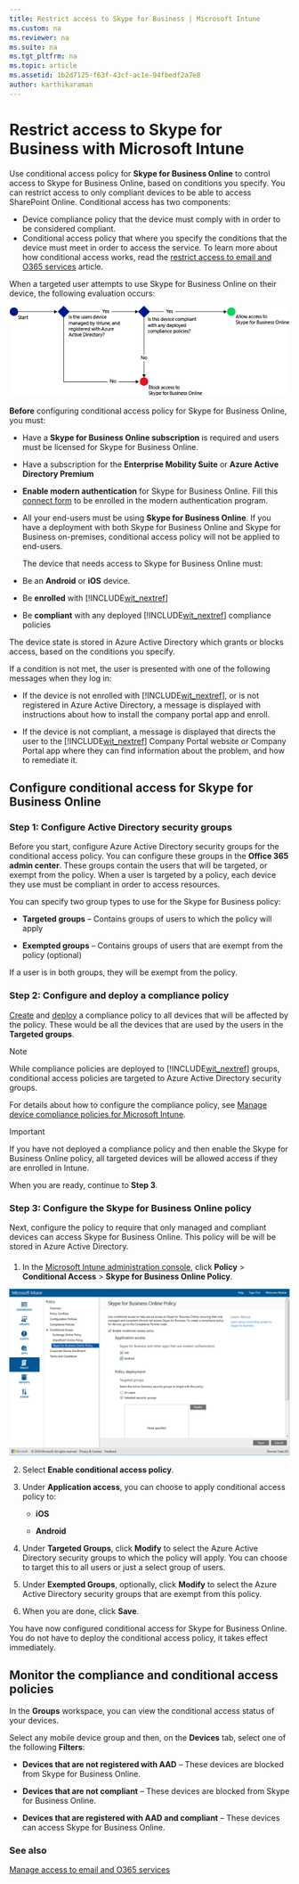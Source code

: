 ```yaml
---
title: Restrict access to Skype for Business | Microsoft Intune
ms.custom: na
ms.reviewer: na
ms.suite: na
ms.tgt_pltfrm: na
ms.topic: article
ms.assetid: 1b2d7125-f63f-43cf-ac1e-94fbedf2a7e8
author: karthikaraman
---
```

# Restrict access to Skype for Business with Microsoft Intune
Use conditional access policy for  **Skype for Business Online** to control access to Skype for Business Online, based on conditions you specify.
You can restrict access to only compliant devices to be able to access SharePoint Online.
Conditional access has two components:
- Device compliance policy that the device must comply with in order to be considered compliant.
- Conditional access policy that where you specify the conditions that the device must meet in order to access the service.
To learn more about how conditional access works, read the [restrict access to email and O365 services](restrict-access-to-email-and-o365-services-with-microsoft-intune.md) article.

When a targeted user attempts to use Skype for Business Online on their device, the following evaluation occurs:

![](../media/ConditionalAccess_SkypeforBusiness.png)

**Before** configuring conditional access policy for Skype for Business Online, you must:
- Have a **Skype for Business Online subscription** is required and users must be licensed for Skype for Business Online.
- Have a subscription for the **Enterprise Mobility Suite** or **Azure Active Directory Premium**
-   **Enable modern authentication** for Skype for Business Online. Fill this [connect form](https://connect.microsoft.com/office/Survey/NominationSurvey.aspx?SurveyID=17299&ProgramID=8715) to be enrolled in the modern authentication program.
-  All your end-users must be using **Skype for Business Online**. If you have a deployment with both Skype for Business Online and Skype for Business on-premises, conditional access policy will not be applied to end-users.

    The device that needs access to Skype for Business Online must:

-   Be an **Android** or **iOS** device.

-   Be **enrolled** with [!INCLUDE[wit_nextref](../includes/wit_nextref_md.md)]

-   Be **compliant** with any deployed [!INCLUDE[wit_nextref](../includes/wit_nextref_md.md)] compliance policies


The device state is stored in Azure Active Directory which grants or blocks access, based on the conditions you specify.

If a condition is not met, the user is presented with one of the following messages when they log in:

-   If the device is not enrolled with [!INCLUDE[wit_nextref](../includes/wit_nextref_md.md)], or is not registered in Azure Active Directory, a message is displayed with instructions about how to install the company portal app and enroll.

-   If the device is not compliant, a message is displayed that directs the user to the [!INCLUDE[wit_nextref](../includes/wit_nextref_md.md)] Company Portal website or Company Portal app where they can find information about the problem, and how to remediate it.

## Configure conditional access for Skype for Business Online

### Step 1: Configure Active Directory security groups
Before you start, configure Azure Active Directory security groups for the conditional access policy. You can configure these groups in the **Office 365 admin center**. These groups contain the users that will be targeted, or exempt from the policy. When a user is targeted by a policy, each device they use must be compliant in order to access resources.

You can specify two group types to use for the Skype for Business policy:

-   **Targeted groups** – Contains groups of users to which the policy will apply

-   **Exempted groups** – Contains groups of users that are exempt from the policy (optional)

If a user is in both groups, they will be exempt from the policy.

### Step 2: Configure and deploy a compliance policy
[Create](create-a-device-compliance-policy-in-microsoft-intune.md) and [deploy](deploy-and-monitor-a-device-compliance-policy-in-microsoft-intune.md) a compliance policy to all devices that will be affected by the policy. These would be all the devices that are used by the users in the **Targeted groups**.

> [!NOTE]
> While compliance policies are deployed to [!INCLUDE[wit_nextref](../includes/wit_nextref_md.md)] groups, conditional access policies are targeted to Azure Active Directory security groups.

For details about how to configure the compliance policy, see [Manage device compliance policies for Microsoft Intune](../Topic/Manage-device-compliance-policies-for-Microsoft-Intune.md).

> [!IMPORTANT]
> If you have not deployed a compliance policy and then enable the Skype for Business Online policy, all targeted devices will be allowed access if they are enrolled in Intune.

When you are ready, continue to **Step 3**.

### <a name="BKMK_OneDrive"></a>Step 3: Configure the Skype for Business Online policy
Next, configure the policy to require that only managed and compliant devices can access Skype for Business Online. This policy will be will be stored in Azure Active Directory.

#### <a name="bkmk_spopolicy"></a>

1.  In the [Microsoft Intune administration console](https://manage.microsoft.com), click **Policy** &gt; **Conditional Access** &gt; **Skype for Business Online Policy**.

![conditional_access_SFBPolicy](./media/conditional_access_SFBPolicy.png)

2.  Select **Enable conditional access policy**.

3.  Under **Application access**, you can choose to apply conditional access policy to:

    -   **iOS**

    -   **Android**

4.  Under **Targeted Groups**, click **Modify** to select the Azure Active Directory security groups to which the policy will apply. You can choose to target this to all users or just a select group of users.

5.  Under **Exempted Groups**, optionally, click **Modify** to select the Azure Active Directory security groups that are exempt from this policy.

6.  When you are done, click **Save**.

You have now configured conditional access for Skype for Business Online. You do not have to deploy the conditional access policy, it takes effect immediately.


## Monitor the compliance and conditional access policies
In the **Groups** workspace, you can view the conditional access status of your devices.

Select any mobile device group and then, on the **Devices** tab, select one of the following **Filters**:

* **Devices that are not registered with AAD** – These devices are blocked from Skype for Business Online.

* **Devices that are not compliant** – These devices are blocked from Skype for Business Online.

* **Devices that are registered with AAD and compliant** – These devices can access Skype for Business Online.

### See also
[Manage access to email and O365 services](Manage-access-to-email-and-SharePoint-with-Microsoft-Intune.md)
